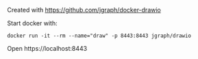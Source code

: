 Created with https://github.com/jgraph/docker-drawio

Start docker with:

```
docker run -it --rm --name="draw" -p 8443:8443 jgraph/drawio
```

Open https://localhost:8443
